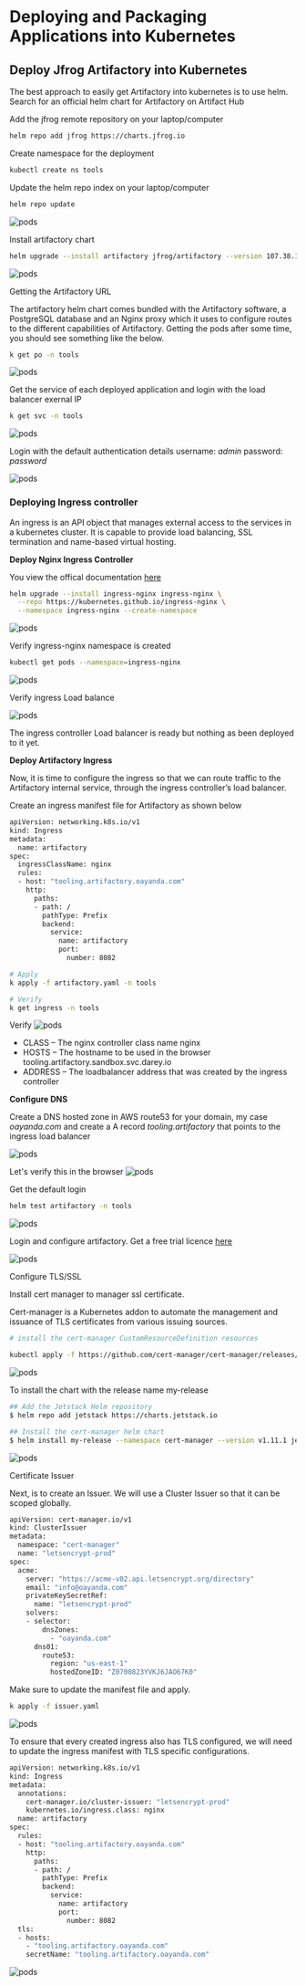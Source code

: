# Deploying and Packaging Applications into Kubernetes

## Deploy Jfrog Artifactory into Kubernetes

The best approach to easily get Artifactory into kubernetes is to use helm.
Search for an official helm chart for Artifactory on Artifact Hub

Add the jfrog remote repository on your laptop/computer

```bash
helm repo add jfrog https://charts.jfrog.io
```

Create namespace for the deployment

```bash
kubectl create ns tools
```

Update the helm repo index on your laptop/computer

```bash
helm repo update
```

![pods](/images/1.png)

Install artifactory chart

```bash
helm upgrade --install artifactory jfrog/artifactory --version 107.38.10 -n tools
```

![pods](/images/2.png)

Getting the Artifactory URL

The artifactory helm chart comes bundled with the Artifactory software, a PostgreSQL database and an Nginx proxy which it uses to configure routes to the different capabilities of Artifactory. Getting the pods after some time, you should see something like the below.

```bash
k get po -n tools 
```

![pods](/images/3.png)

Get the service of each deployed application and login with the load balancer exernal IP

```bash
k get svc -n tools
```

![pods](/images/4.png)

Login with the default authentication details username: *admin* password: *password*

![pods](/images/5.png)

### Deploying Ingress controller 

An ingress is an API object that manages external access to the services in a kubernetes cluster. It is capable to provide load balancing, SSL termination and name-based virtual hosting.

**Deploy Nginx Ingress Controller**

You view the offical documentation [here](https://kubernetes.github.io/ingress-nginx/deploy/)

```bash
helm upgrade --install ingress-nginx ingress-nginx \
  --repo https://kubernetes.github.io/ingress-nginx \
  --namespace ingress-nginx --create-namespace
  ```

![pods](/images/6.png)

  Verify ingress-nginx namespace is created

  ```bash
  kubectl get pods --namespace=ingress-nginx
  ```

![pods](/images/7.png)

Verify ingress Load balance 

![pods](/images/8.png)

The ingress controller Load balancer is ready but nothing as been deployed to it yet.

**Deploy Artifactory Ingress**

Now, it is time to configure the ingress so that we can route traffic to the Artifactory internal service, through the ingress controller’s load balancer.

Create an ingress manifest file for Artifactory as shown below

```bash
apiVersion: networking.k8s.io/v1
kind: Ingress
metadata:
  name: artifactory
spec:
  ingressClassName: nginx
  rules:
  - host: "tooling.artifactory.oayanda.com"
    http:
      paths:
      - path: /
        pathType: Prefix
        backend:
          service:
            name: artifactory
            port:
              number: 8082
```

```bash
# Apply 
k apply -f artifactory.yaml -n tools

# Verify
k get ingress -n tools
```

Verify
![pods](/images/9.png)

- CLASS – The nginx controller class name nginx
- HOSTS – The hostname to be used in the browser tooling.artifactory.sandbox.svc.darey.io
- ADDRESS – The loadbalancer address that was created by the ingress controller

**Configure DNS**

Create a DNS hosted zone in AWS route53 for your domain, my case *oayanda.com* and create a A record *tooling.artifactory* that points to the ingress load balancer

![pods](/images/10.png)

Let's verify this in the browser
![pods](/images/11.png)

Get the default login

```bash
helm test artifactory -n tools
```
![pods](/images/12.png) 

Login and configure artifactory. Get a free trial licence [here](https://jfrog.com/start-free/)

![pods](/images/13.png)

Configure TLS/SSL

Install cert manager to manager ssl certificate.

Cert-manager is a Kubernetes addon to automate the management and issuance of TLS certificates from various issuing sources.

```bash
# install the cert-manager CustomResourceDefinition resources

kubectl apply -f https://github.com/cert-manager/cert-manager/releases/download/v1.11.1/cert-manager.crds.yaml
```
![pods](/images/15.png)

 To install the chart with the release name my-release

```bash
## Add the Jetstack Helm repository
$ helm repo add jetstack https://charts.jetstack.io

## Install the cert-manager helm chart
$ helm install my-release --namespace cert-manager --version v1.11.1 jetstack/cert-manager
```

![pods](/images/16.png)

Certificate Issuer

Next, is to create an Issuer. We will use a Cluster Issuer so that it can be scoped globally.

```bash
apiVersion: cert-manager.io/v1
kind: ClusterIssuer
metadata:
  namespace: "cert-manager"
  name: "letsencrypt-prod"
spec:
  acme:
    server: "https://acme-v02.api.letsencrypt.org/directory"
    email: "info@oayanda.com"
    privateKeySecretRef:
      name: "letsencrypt-prod"
    solvers:
    - selector:
        dnsZones:
          - "oayanda.com"
      dns01:
        route53:
          region: "us-east-1"   
          hostedZoneID: "Z0700823YVKJ6JAO67K0"
```
Make sure to update the manifest file and apply.

```bash
k apply -f issuer.yaml
```
![pods](/images/17.png)

To ensure that every created ingress also has TLS configured, we will need to update the ingress manifest with TLS specific configurations.

```bash
apiVersion: networking.k8s.io/v1
kind: Ingress
metadata:
  annotations:
    cert-manager.io/cluster-issuer: "letsencrypt-prod"
    kubernetes.io/ingress.class: nginx
  name: artifactory
spec:
  rules:
  - host: "tooling.artifactory.oayanda.com"
    http:
      paths:
      - path: /
        pathType: Prefix
        backend:
          service:
            name: artifactory
            port:
              number: 8082
  tls:
  - hosts:
    - "tooling.artifactory.oayanda.com"
    secretName: "tooling.artifactory.oayanda.com"
```
![pods](/images/20.png)